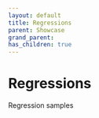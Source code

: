 ```yaml
---
layout: default
title: Regressions
parent: Showcase
grand_parent: 
has_children: true
---
```


# Regressions

Regression samples
